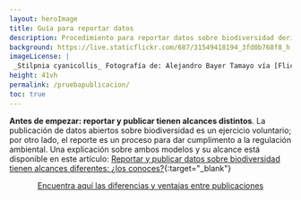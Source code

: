 ```yaml
---
layout: heroImage
title: Guía para reportar datos
description: Procedimiento para reportar datos sobre biodiversidad derivados de permisos de recolección y contratos de acceso a recursos genéticos.
background: https://live.staticflickr.com/687/31549418194_3fd0b768f8_h.jpg
imageLicense: |
 _Stilpnia cyanicollis_ Fotografía de: Alejandro Bayer Tamayo vía [Flickr](https://flickr.com/photos/alejobayer/31549418194){:target="_blank"}
height: 41vh
permalink: /pruebapublicacion/
toc: true
---
```


<head>
    <style>
        .mx-auto {
            display: inline-flex;
            justify-content: center;
            width: 100%;
        }
        .flex {
            display: inline-flex;
            align-items: center;
            gap: 26px;
        }
        td.Encabezado strong {
            color: white;
        }
        .Encabezado {
            background-color: #9fc56d;
            color: white;
        }
        table td:nth-child(1) {
            border-right: 1px solid #dddddd;
        }
        table td:nth-child(2) {
            border-right: 1px solid #dddddd;
        }
        p.Contenedor {
            border: 1px solid #dddddd;
            border-radius: 9px;
            padding: 16px;
        }
        .btn:hover {
            background-color: #0056b3;
        }
        .modal {
            position: fixed;
            top: 0;
            left: 0;
            width: 100%;
            height: 100%;
            background-color: rgba(0, 0, 0, 0.5);
            display: none;
        }
        .modal:target {
            display: flex;
            align-items: center;
            justify-content: center;
        }
        .modal-content {
            background-color: #fff;
            padding: 36px;
            border-radius: 5px;
            width: 80%;
            box-shadow: 0 4px 10px rgba(0, 0, 0, 0.3);
            border-radius: 22px;
        }
        .modal-content tr {
            border-bottom: 1px solid #ddd;
        }
        .close {
            background-color: #e8ebeb;
            color: #aaa;
            font-size: 28px;
            font-weight: bold;
            text-decoration: none;
            position: absolute;
            right: 9px;
            top: 8px;
            display: inline-flex;
            border-radius: 50%;
            height: 43px;
            width: 41px;
            justify-content: center;
        }
        .close:hover {
            color: #ffffff;
            background-color: #9fc56d;
        }
        @media (min-width: 0px) {
            .flex {
                flex-direction: column;
            }
            .modal-content img {
                width: 152px;
            }
            .Contemedortabla {
                overflow: overlay;
                width: 270px;
            }
        }
        @media (min-width: 768px) {
            .flex {
                flex-direction: row;
            }
            .Contemedortabla {
                overflow: inherit;
                width: 100%;
            }
        }
    </style>
</head>

**Antes de empezar: reportar y publicar tienen alcances distintos**. La publicación de datos abiertos sobre biodiversidad es un ejercicio voluntario; por otro lado, el reporte es un proceso para dar cumplimento a la regulación ambiental.
Una explicación sobre ambos modelos y su alcance está disponible en este artículo: [Reportar y publicar datos sobre biodiversidad tienen alcances diferentes: ¿los
conoces?](https://biodiversidad.co/post/2022/diferencias-entre-publicar-reportar-datos-biodiversidad/){:target="_blank"}

<div class="mx-auto">
    <a href="#modal" class="button is-primary">Encuentra aquí las diferencias y ventajas entre publicaciones</a>
</div>

<!-- Modal tabla comparativa -->
<div id="modal" class="modal">
    <div class="modal-content">
        <a href="#" class="close">×</a>

        <div class="flex">
            <img width="14%" height="400" src="https://raw.githubusercontent.com/gbif/hp-colombian-biodiversity/refs/heads/master/compartir/Imagenes/ventajas-entre-publicaciones.png" />
            <p class="Contenedor">
                <i class="far fa-comment-alt" width="84%"></i> Tenga en <strong>cuenta las opciones disponibles al momento de realizar una publicación</strong>. Es fundamental considerar los <strong>beneficios</strong> y
                <strong>características</strong> de las diferentes <strong>plataformas</strong> y <strong>licencias</strong> para asegurar que sus <strong>datos sean accesibles</strong>, reutilizables y tengan el
                <strong>impacto esperado</strong>.
            </p>
        </div>
        <div class="Contemedortabla">
            <table>
                <tbody>
                    <tr>
                        <td class="Encabezado"><i class="fas fa-tasks"></i> <strong>Característica</strong></td>
                        <td class="Encabezado"><i class="far fa-flag"></i> <strong>Publicación</strong></td>
                        <td class="Encabezado"><i class="far fa-bookmark"></i> <strong>Reporte</strong></td>
                    </tr>
                    <tr>
                        <td><strong>Objetivo principal</strong></td>
                        <td><i class="fas fa-check"></i> Compartir datos de biodiversidad para <strong>acceso abierto y reutilización</strong>.</td>
                        <td>Cumplir con la regulación ambiental.</td>
                    </tr>
                    <tr>
                        <td><strong>Alcance y visibilidad</strong></td>
                        <td><i class="fas fa-check"></i> <strong>Datos accesibles a nivel nacional e internacional</strong> (SiB Colombia, GBIF, OBIS).</td>
                        <td>Datos visibles solo para la autoridad ambiental y terceros interesados.</td>
                    </tr>
                    <tr>
                        <td><strong>Reconocimiento y atribución</strong></td>
                        <td><i class="fas fa-check"></i><strong>Publicadores</strong> pueden ser <strong>citados</strong> y los <strong>conjuntos de datos</strong> pueden hacer parte del <strong>CVLaC</strong>.</td>
                        <td>Publicadores pueden ser citados y pero los conjuntos de datos <strong>NO sirven para el CVLaC</strong>.</td>
                    </tr>
                    <tr>
                        <td><strong>Valor agregado</strong></td>
                        <td><i class="fas fa-check"></i> Genera <strong>DOI</strong>, <strong>métricas de impacto</strong> y posibilidad de <strong>publicar artículos de datos</strong>.</td>
                        <td>Solo se obtiene un <strong>certificado de reporte</strong>.</td>
                    </tr>
                    <tr>
                        <td><strong>Flexibilidad y actualización</strong></td>
                        <td><i class="fas fa-check"></i> Los datos pueden <strong>actualizarse</strong> y <strong>mejorarse en el tiempo</strong>.</td>
                        <td>Los datos pueden actualizarse y mejorarse en el tiempo.</td>
                    </tr>
                    <tr>
                        <td><strong>Acceso y reutilización</strong></td>
                        <td><i class="fas fa-check"></i> </strong>Datos disponibles para múltiples audiencias</strong> bajo licencias abiertas siguiendo los principios <strong>FAIR</strong>.</td>
                        <td>Datos disponibles para cualquier que tenga el enlace, <strong>pero sin seguir los principos FAIR</strong>.</td>
                    </tr>
                    <tr>
                        <td><strong>Apoyo técnico y curaduría</strong></td>
                        <td><i class="fas fa-check"></i> <strong>Asesoría</strong> y <strong>herramientas</strong> para <strong>garantizar calidad</strong> y <strong>formato de datos</strong>.</td>
                        <td>Proceso autónomo, sin curaduría de datos por parte del SiB Colombia.</td>
                    </tr>
                    <tr>
                        <td><strong>Tipos de datos permitidos</strong></td>
                        <td><i class="fas fa-check"></i> Registros biológicos, eventos de muestreo y <strong>listas de chequeo</strong>.</td>
                        <td>Registros biológicos y eventos de muestreo.</td>
                    </tr>
                    <tr>
                        <td><strong>Repositorio y plataformas</strong></td>
                        <td><i class="fas fa-check"></i> Publicación en <strong>SiB Colombia</strong>, <strong>GBIF</strong>, <strong>OBIS</strong> y <strong>repositorio IPT</strong>.</td>
                        <td>Solo en el repositorio <strong>IPT</strong>.</td>
                    </tr>
                </tbody>
            </table>
        </div>
        <div></div>
    </div>
</div>



## Guía para reportar

![](/compartir/Imagenes/guia-para-reportar-datos.png)

<div align="center"><iframe width="100%" height="400" src="https://www.youtube.com/embed/tGzANPQWi7Y" title="YouTube video player" frameborder="0" allow="accelerometer; autoplay; clipboard-write; encrypted-media; gyroscope; picture-in-picture" allowfullscreen></iframe></div>
<br/>

**Enlaces a las herramientas para reportar los datos y generar el certificado de reporte**:

   [Herramienta IPT](http://ipt.biodiversidad.co/permisos){:target="_blank" .button .is-primary}      [Herramienta CR-SiB](http://biodiversidad.co//certificados/publicacion-permisos/){:target="_blank" .button .is-primary}


## 1. Crear el nuevo recurso

La creación del recurso se hace mediante la herramienta de publicación integrada de datos (IPT, del inglés Integrated Publishing Toolkit), para esto se debe contar con el **conjunto de datos estandarizado y las credenciales de acceso**.


### 1.1 Solicitar credenciales de acceso

Las credenciales de acceso, compuestas por el nombre de usuario y la contraseña, se obtienen **registrando al titular del permiso de recolección como proveedor de datos**. Esto se solicita en la sección de [registro](https://biodiversidad.co/compartir/registro){:target="_blank"} de nuestro sitio web.

Este paso **solo hay que hacerlo la primera vez que se van a reportar datos**. Para verificar si un titular del permiso ya es proveedor, se puede consultar este [enlace](https://docs.google.com/spreadsheets/d/e/2PACX-1vTtemvwzoSXYFG10wJBqhhbpGlaUK2m96qYdri8utfCsFJ3C_-R1eJG9LexkawUvJkziu8mJv_qA900/pubhtml?gid=0&single=true){:target="_blank"}.

En caso de ya ser proveedor y desconocer las credenciales de acceso, comunícate con el contacto consignado en el registro para obtenerlas.


### 1.2 Preparar los datos para el reporte 

Los datos deben ser organizados en una estructura de tabla utilizando el estándar Darwin Core (DwC). Para esto se puede usar la versión más reciente de la [plantilla](https://drive.google.com/u/0/uc?id=1mj0XG8GcABmTcZefQfHdHi8_ugJV3roA&export=download){:target="_blank"} de Excel creada para registros biológicos y la [extensión de permisos](https://drive.google.com/uc?export=download&id=1vwX9JUx_219CVTF2HrDj7eEukFJyZd2P){:target="_blank"}, disponible en la sección [Plantillas Darwin Core](https://biodiversidad.co/recursos/plantillas-dwc/){:target="_blank"} de este sitio. 

¿Necesitas ayuda para poner los datos en la plantilla? Consulta el [laboratorio de estandarización de datos en DwC](https://biodiversidad.co/formacion/laboratorios/DWC){:target="_blank"}.

La calidad del conjunto de datos se puede evaluar antes de reportarlo usando la herramienta GBIF [Data Validator](https://www.gbif.org/es/tools/data-validator){:target="_blank"}. Si necesitas ayuda validando los datos, puedes consultar el [laboratorio y videotutorial de esta herramienta](https://biodiversidad.co/formacion/laboratorios/DataValidator){:target="_blank"}.


### 1.3 Crear el recurso en el IPT

Usa las credenciales para ingresar a la herramienta IPT, disponible en el enlace [ipt.biodiversidad.co/permisos](http://ipt.biodiversidad.co/permisos){:target="_blank"}.

Para crear el nuevo recurso, selecciona la opción _Gestión de recursos_ del menú. Allí se debe asignar un nombre corto al recurso (este debe ser todo en minúsculas, sin espacios y, preferiblemente, descriptivo; ya que será asignado a la URL del reporte) y el tipo de conjunto de datos a reportar, para este caso: _Registros biológicos_.

Con esos dos aspectos definidos, solo falta hacer clic en el botón _Crear_.


## 2. Cargar el conjunto de datos y la extensión de permisos

Una vez creado el recurso, se debe cargar la plantilla DwC, con los datos validados y estandarizados, y la extensión de permisos. Antes de hacer la carga se debe eliminar de la plantilla la traducción en español de los encabezados.

### 2.1 Cargar los archivos

Antes de cargar, es indispensable que la primera fila del archivo contenga los **encabezados con el nombre de los elementos DwC en inglés y exportar la hoja de cálculo en formato de texto plano delimitado por tabulaciones** con extensión _.txt_; estos son los archivos que se cargarán.

¿Necesitas ayuda para transformar el formato de los archivos? Consulta nuestra sección de [preguntas frecuentes](https://biodiversidad.co/compartir/faq/#otras){:target="_blank"}.

La carga de los dos archivos: plantilla con los datos y extensión de permisos, debe hacerse por separado.

Para cargar cada archivo, desde la franja _Conjunto de datos,_ elegir la opción _Archivo_ del desplegable_,_ seleccionar el archivo a cargar y hacer clic en el botón _Agregar_. Se debe ingresar el valor 1 en el campo _Número de filas del encabezado_. Si el archivo está en formato de Excel (extensión .xlsx), se debe indicar la hoja en la que están documentados los registros biológicos o la extensión y hacer clic en _Guardar_.


### 2.2 Mapear los elementos Darwin Core

La carga del conjunto de datos no está completa hasta que se haga el mapeo DwC. Esta verificación está **automatizada en la herramienta, siempre y cuando los encabezados del archivo coincidan con el estándar en inglés**.

Para iniciar esta verificación, desde la franja _Mapeo Darwin Core_ se debe seleccionar de la lista desplegable la opción _Darwin Core Occurrence_ y hacer clic en el botón _Agregar_, validar que se aplicará sobre el archivo que se está cargando y hacer clic en _Guardar_. 

En caso de que un encabezado presente algún problema, éste se mostrará en la parte inferior de la página, después de las columnas automapeadas. Esto servirá para verificar la correspondencia de las columnas con los elementos del estándar y hacer las correcciones pertinentes.

Para mapear la extensión se deben seguir los mismos pasos pero seleccionando de la lista desplegable la opción _GGBN Permit Extension_.

La verificación que hace el mapeo DwC, en los archivos de la plantilla con los datos y la extensión de permisos, es necesaria para garantizar la correcta carga de toda la información.


## 3. Documentar los metadatos

Este paso permite dar contexto a los datos cargados. Para esto, es importante conocer las características del proyecto y las condiciones en las que se llevó a cabo la toma de los datos. Preguntas como qué, cómo, cuándo, dónde y quién, ayudan a tener claridad sobre los especímenes recolectados, la metodología de recolección, las coordenadas de georreferenciación y los involucrados.

Para documentar los metadatos del reporte, selecciona _Editar_ desde la franja _Metadatos_ y completa la información solicitada en los formularios de los _Metadatos básicos_, la _Descripción_, los _Contactos del recurso_, los _Creadores del recurso_ y los _Proveedores de los metadatos_. 

¿Necesitas ayuda para crear el recurso y cargar los datos? Consulta el [laboratorio de documentación de metadatos](https://biodiversidad.co/formacion/laboratorios/IPT_Metadatos){:target="_blank"}.

Nota: Las organizaciones que únicamente reportan datos no se encuentran registradas como publicadoras ante GBIF. Por lo tanto, en su proceso de documentación de metadatos, la plataforma arrojará el siguiente mensaje de alerta que puede omitirse: 

![](/compartir/Imagenes/alerta-IPT.png)

Para aclarar las diferencias entre los modelos de reporte y de publicación, consulta el artículo de nuestro blog _[Reportar y publicar datos sobre biodiversidad tienen alcances diferentes: ¿los conoces?](https://biodiversidad.co/post/2022/diferencias-entre-publicar-reportar-datos-biodiversidad/)_{:target="_blank"}

## 4. Hacer público el conjunto de datos

Este paso permite que el recurso quede disponible en la instancia de la herramienta IPT, mediante una URL persistente, para la generación del certificado. Para esto, es necesario que el conjunto de datos aparezca como _Público_ en la franja _Visibilidad_.

Este ajuste se hace desde la sección _Vista general del recurso_. Es necesario que primero se cambie el estado del recurso a _público_ y luego clic en _publicar_; siempre en este orden._ _ 

La URL del reporte ya publicado se consulta en la sección _Vista general del recurso en la franja_ _Versiones publicadas / última versión. _Esta URL es indispensable en el siguiente paso.

Con este reporte, es posible aumentar el reconocimiento y atribución de la organización, como publicadora de datos del SiB Colombia. Si estás interesado en que esto suceda, escribe a [sib@humboldt.org.co](mailto:sib@humboldt.org.co){:target="_blank"}.


## 5. Generar el certificado

Ingresa a la herramienta CR-SiB con las mismas credenciales de acceso asignadas al IPT. Está disponible en el enlace [http://biodiversidad.co/certificados/publicacion-permisos/](http://biodiversidad.co/certificados/publicacion-permisos/){:target="_blank"}.

Completa la información solicitada en los formularios. Para esto es indispensable contar con la URL o DOI del recurso publicado y toda la información del titular del permiso.

Este certificado es el soporte exigido por parte de la autoridad ambiental como evidencia del reporte de los datos a través del SiB Colombia.


_____

Si tienes dudas sobre el reporte de datos, puedes consultar la sección [Preguntas frecuentes](https://biodiversidad.co/compartir/faq/#certificado-de-reporte){:target="_blank"} de este sitio.

_____


## Insumos útiles para reportar datos 

**Estandarización de los datos**

* [Laboratorio de estructuración y calidad de datos](https://biodiversidad.co/formacion/laboratorios/LabEstructuracionCalidad){:target="_blank"}
* [Guía de estandarización de datos en DwC](https://biodiversidad.co/formacion/laboratorios/DWC){:target="_blank"}
* [Guía de estandarización con extensiones DwC](https://biodiversidad.co/formacion/laboratorios/DWCextensiones){:target="_blank"}
* [Estandarización de datos al estándar DwC (video)](https://www.youtube.com/watch?v=YAoc9QZ9cBw){:target="_blank"}

**Validación de la calidad de los datos**

* [Validación de datos con GBIF data Validator](https://biodiversidad.co/formacion/laboratorios/DataValidator){:target="_blank"}
* [Laboratorio de validación y limpieza](https://biodiversidad.co/formacion/laboratorios/ContextoValidacionLimpieza){:target="_blank"}
* [Guía de open refine](https://biodiversidad.co/formacion/laboratorios/OpenRefine){:target="_blank"}
* [Guía de validación taxonómica con Species Matching](https://biodiversidad.co/formacion/laboratorios/SpeciesMatching){:target="_blank"}
* [Guía de conversión de coordenadas](https://biodiversidad.co/formacion/laboratorios/ConversionCoordenadas){:target="_blank"}
* [Guía de conversión de fechas](https://biodiversidad.co/formacion/laboratorios/ConversionFechas){:target="_blank"}

---
Última actualización: 2022-05-06


